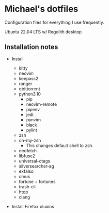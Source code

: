 # Michael's dotfiles

Configuration files for everything I use frequently.

Ubuntu 22.04 LTS w/ Regolith desktop

## Installation notes

* Install
  - kitty
  - neovim
  - keepass2
  - ranger
  - qbittorrent
  - python3.10
    + pip
    + neovim-remote
    + pipenv
    + jedi
    + pynvim
    + black
    + pylint
  - zsh
  - oh-my-zsh
    + This changes default shell to zsh.
  - neofetch
  - libfuse2
  - universal-ctags
  - silversearcher-ag
  - exfalso
  - cmus
  - fortune + fortunes
  - trash-cli
  - htop
  - clang

* Install Firefox plugins
  - Tree style tab
  - Vim vixen
  - Enhancer for YouTube

* Make symlinks in .local/bin for AppImages

* Remove regolith-i3-base-launchers package
  - WARNING: Make sure ~/.config/regolith2/i3/15_base_launchers has been copied first

# TODO
* vimrc cleanup
* Finish .config cleanup
* Review /etc/fstab and /etc/sudoers

Let me know if I've included your work without attribution, the wrong license etc.
